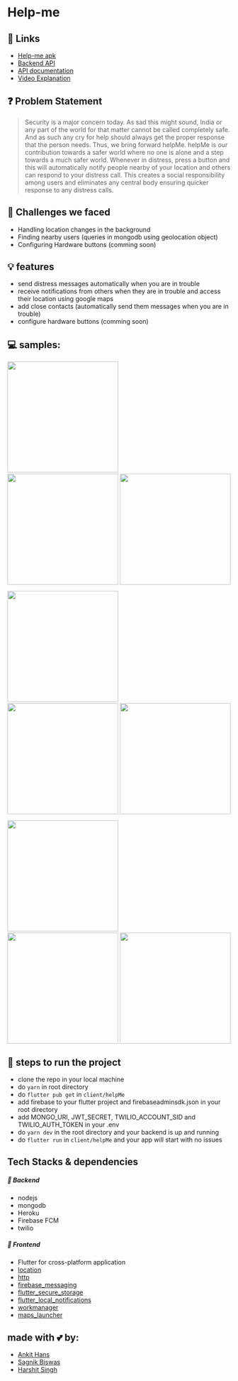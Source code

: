 # Help-me

<!-- <img src="https://github.com/ankithans/help-me/blob/main/mockups/WhatsApp%20Image%202020-11-08%20at%202.04.12%20PM.jpeg" width="700"> -->

## 🔗 Links
- [Help-me apk](https://github.com/ankithans/help-me/releases/download/v1.0/app-armeabi-v7a-release.apk)
- [Backend API](https://help-mee.herokuapp.com/)
- [API documentation](https://documenter.getpostman.com/view/11391372/TVYQ2EBd#136607c4-b3cb-4e7f-9c96-82f7950aeee7)
- [Video Explanation](https://vimeo.com/476800666)

## ❓ Problem Statement
> Security is a major concern today. As sad this might sound, India or any part of the world for that matter cannot be called completely safe. And as such any cry for help should always get the proper response that the person needs. Thus, we bring forward helpMe. helpMe is our contribution towards a safer world where no one is alone and a step towards a much safer world.
Whenever in distress, press a button and this will automatically notify people nearby of your location and others can respond to your distress call. This creates a social responsibility among users and eliminates any central body ensuring quicker response to any distress calls.

## 🤔 Challenges we faced
- Handling location changes in the background
- Finding nearby users (queries in mongodb using geolocation object)
- Configuring Hardware buttons (comming soon) 

## 💡 features
- send distress messages automatically when you are in trouble
- receive notifications from others when they are in trouble and access their location using google maps
- add close contacts (automatically send them messages when you are in trouble)
- configure hardware buttons (comming soon)

## 💻 samples:

<img src="https://github.com/ankithans/help-me/blob/main/mockups/1.jpeg" width="250"> &nbsp;&nbsp;&nbsp;&nbsp; <img src="https://github.com/ankithans/help-me/blob/main/mockups/2.jpeg" width="250" style="float:right"> &nbsp;&nbsp;&nbsp;&nbsp; &nbsp;&nbsp;&nbsp;&nbsp; <img src="https://github.com/ankithans/help-me/blob/main/mockups/3.jpeg" width="250">

<img src="https://github.com/ankithans/help-me/blob/main/mockups/3.1.jpeg" width="250"> &nbsp;&nbsp;&nbsp;&nbsp; <img src="https://github.com/ankithans/help-me/blob/main/mockups/4.jpeg" width="250" style="float:right"> &nbsp;&nbsp;&nbsp;&nbsp; &nbsp;&nbsp;&nbsp;&nbsp; <img src="https://github.com/ankithans/help-me/blob/main/mockups/5.jpeg" width="250">

<img src="https://github.com/ankithans/help-me/blob/main/mockups/6.jpeg" width="250"> &nbsp;&nbsp;&nbsp;&nbsp; <img src="https://github.com/ankithans/help-me/blob/main/mockups/7.jpeg" width="250" style="float:right"> &nbsp;&nbsp;&nbsp;&nbsp; &nbsp;&nbsp;&nbsp;&nbsp; <img src="https://github.com/ankithans/help-me/blob/main/mockups/8.jpeg" width="250">

## 👣 steps to run the project
- clone the repo in your local machine
- do ```yarn``` in root directory
- do ```flutter pub get``` in ```client/helpMe```
- add firebase to your flutter project and firebaseadminsdk.json in your root directory
- add MONGO_URI, JWT_SECRET, TWILIO_ACCOUNT_SID and TWILIO_AUTH_TOKEN in your .env
- do ```yarn dev``` in the root directory and your backend is up and running
- do ```flutter run``` in ```client/helpMe``` and your app will start with no issues

## Tech Stacks & dependencies
##### 🤖 Backend
- nodejs
- mongodb
- Heroku
- Firebase FCM
- twilio

##### 🌟 Frontend
- Flutter for cross-platform application
- [location](https://pub.dev/packages/location)    
- [http](https://pub.dev/packages/http)
- [firebase_messaging](https://pub.dev/packages/firebase_messaging)
- [flutter_secure_storage](https://pub.dev/packages/flutter_secure_storage)
- [flutter_local_notifications](https://pub.dev/packages/flutter_local_notifications)
- [workmanager](https://pub.dev/packages/workmanager)
- [maps_launcher](https://pub.dev/packages/maps_launcher)

## made with 💕 by: 
- [Ankit Hans](https://github.com/ankithans)
- [Sagnik Biswas](https://github.com/sbiswas2209)
- [Harshit Singh](https://github.com/HarshitSingh27)
